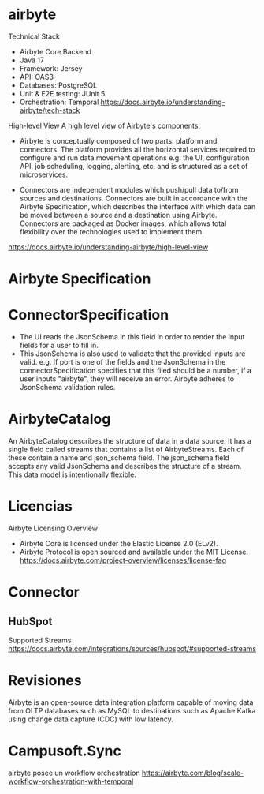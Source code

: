 # airbyte

Technical Stack

- Airbyte Core Backend
- Java 17
- Framework: Jersey
- API: OAS3
- Databases: PostgreSQL
- Unit & E2E testing: JUnit 5
- Orchestration: Temporal
  https://docs.airbyte.io/understanding-airbyte/tech-stack

High-level View
A high level view of Airbyte's components.

- Airbyte is conceptually composed of two parts: platform and connectors. The platform provides all the horizontal services required to configure and run data movement operations e.g: the UI, configuration API, job scheduling, logging, alerting, etc. and is structured as a set of microservices.

- Connectors are independent modules which push/pull data to/from sources and destinations. Connectors are built in accordance with the Airbyte Specification, which describes the interface with which data can be moved between a source and a destination using Airbyte. Connectors are packaged as Docker images, which allows total flexibility over the technologies used to implement them.

https://docs.airbyte.io/understanding-airbyte/high-level-view

# Airbyte Specification

# ConnectorSpecification

- The UI reads the JsonSchema in this field in order to render the input fields for a user to fill in.
- This JsonSchema is also used to validate that the provided inputs are valid. e.g. If port is one of the fields and the JsonSchema in the connectorSpecification specifies that this filed should be a number, if a user inputs "airbyte", they will receive an error. Airbyte adheres to JsonSchema validation rules.

# AirbyteCatalog

An AirbyteCatalog describes the structure of data in a data source. It has a single field called streams that contains a list of AirbyteStreams. Each of these contain a name and json_schema field. The json_schema field accepts any valid JsonSchema and describes the structure of a stream. This data model is intentionally flexible.

# Licencias

Airbyte Licensing Overview
- Airbyte Core is licensed under the Elastic License 2.0 (ELv2).
- Airbyte Protocol is open sourced and available under the MIT License.
https://docs.airbyte.com/project-overview/licenses/license-faq

# Connector

## HubSpot

Supported Streams
https://docs.airbyte.com/integrations/sources/hubspot/#supported-streams

# Revisiones

Airbyte is an open-source data integration platform capable of moving data from OLTP databases such as MySQL to destinations such as Apache Kafka using change data capture (CDC) with low latency.


# Campusoft.Sync

airbyte posee un workflow orchestration 
https://airbyte.com/blog/scale-workflow-orchestration-with-temporal
